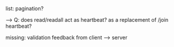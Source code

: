 
  list: pagination?

  
--> Q: does read/readall act as heartbeat? as a replacement of /join heartbeat?

missing: validation feedback from client --> server
